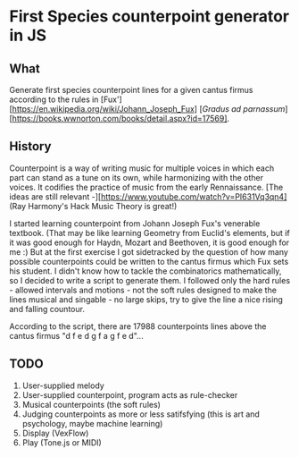 First Species counterpoint generator in JS
==========================================

## What

Generate first species counterpoint lines for a given cantus firmus according to the rules in [Fux'][https://en.wikipedia.org/wiki/Johann_Joseph_Fux] [_Gradus ad parnassum_][https://books.wwnorton.com/books/detail.aspx?id=17569].

## History

Counterpoint is a way of writing music for multiple voices in which each part can stand as a tune on its own, while harmonizing with the other voices. It codifies the practice of music from the early Rennaissance. [The ideas are still relevant -][https://www.youtube.com/watch?v=PI631Vq3qn4] (Ray Harmony's Hack Music Theory is great!)

I started learning counterpoint from Johann Joseph Fux's venerable textbook. (That may be like learning Geometry from Euclid's elements, but if it was good enough for Haydn, Mozart and Beethoven, it is good enough for me :) But at the first exercise I got sidetracked by the question of how many possible counterpoints could be written to the cantus firmus which Fux sets his student. I didn't know how to tackle the combinatorics mathematically, so I decided to write a script to generate them. I followed only the hard rules - allowed intervals and motions - not the soft rules designed to make the lines musical and singable - no large skips, try to give the line a nice rising and falling countour.

According to the script, there are 17988 counterpoints lines above the cantus firmus "d f e d g f a g f e d"...

## TODO

1. User-supplied melody
2. User-supplied counterpoint, program acts as rule-checker
3. Musical counterpoints (the soft rules)
4. Judging counterpoints as more or less satifsfying (this is art and psychology, maybe machine learning)
5. Display (VexFlow)
6. Play (Tone.js or MIDI)
